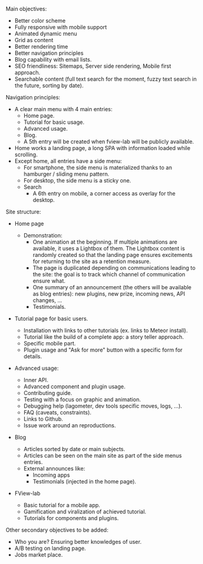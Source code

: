 Main objectives:
* Better color scheme
* Fully responsive with mobile support
* Animated dynamic menu
* Grid as content
* Better rendering time
* Better navigation principles
* Blog capability with email lists.
* SEO friendliness: Sitemaps, Server side rendering, Mobile first approach.
* Searchable content (full text search for the moment, fuzzy text search in the future, sorting by date).

Navigation principles:
* A clear main menu with 4 main entries:
  * Home page.
  * Tutorial for basic usage.
  * Advanced usage.
  * Blog.
  * A 5th entry will be created when fview-lab will be publicly available.
* Home works a landing page, a long SPA with information loaded while scrolling.
* Except home, all entries have a side menu:
  * For smartphone, the side menu is materialized thanks to an hamburger / sliding menu pattern.
  * For desktop, the side menu is a sticky one.
  * Search
    * A 6th entry on mobile, a corner access as overlay for the desktop.

Site structure:
* Home page
  * Demonstration:
    * One animation at the beginning. If multiple animations are available, it uses a Lightbox of them. The Lightbox content is randomly created so that the landing page ensures excitements for returning to the site as a retention measure.
    * The page is duplicated depending on communications leading to the site: the goal is to track which channel of communication ensure what.
    * One summary of an announcement (the others will be available as blog entries): new plugins, new prize, incoming news, API changes, ...
    * Testimonials.

* Tutorial page for basic users.
  * Installation with links to other tutorials (ex. links to Meteor install).
  * Tutorial like the build of a complete app: a story teller approach.
  * Specific mobile part.
  * Plugin usage and "Ask for more" button with a specific form for details.

* Advanced usage:
  * Inner API.
  * Advanced component and plugin usage.
  * Contributing guide.
  * Testing with a focus on graphic and animation.
  * Debugging help (lagometer, dev tools specific moves, logs, ...).
  * FAQ (caveats, constraints).
  * Links to Github.
  * Issue work around an reproductions.

* Blog
  * Articles sorted by date or main subjects.
  * Articles can be seen on the main site as part of the side menus entries.
  * External announces like:
    * Incoming apps
    * Testimonials (injected in the home page).

* FView-lab
  * Basic tutorial for a mobile app.
  * Gamification and viralization of achieved tutorial.
  * Tutorials for components and plugins.

Other secondary objectives to be added:
* Who you are? Ensuring better knowledges of user.
* A/B testing on landing page.
* Jobs market place.
